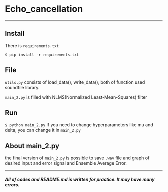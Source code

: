 # Echo_cancellation
------------
## Install

There is `requirements.txt`

`$ pip install -r requirements.txt`

## File

`utils.py` consists of load_data(), write_data(), both of function used soundfile library.

`main_2.py` is filled with NLMS(Normalized Least-Mean-Squares) filter

## Run

`$ python main_2.py`
If you need to change hyperparameters like mu and delta, you can change it in `main_2.py`

## About main_2.py

the final version of `main_2.py` is possible to save `.wav` file and graph of desired input and error signal and Ensemble Average Error.  

------------
##### All of codes and README.md is written for practice. It may have many errors.
